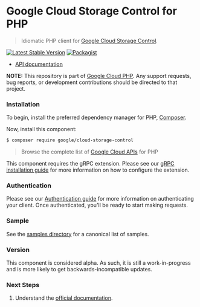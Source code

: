 # Google Cloud Storage Control for PHP

> Idiomatic PHP client for [Google Cloud Storage Control](https://cloud.google.com/storage).

[![Latest Stable Version](https://poser.pugx.org/google/cloud-storage-control/v/stable)](https://packagist.org/packages/google/cloud-storage-control) [![Packagist](https://img.shields.io/packagist/dm/google/cloud-storage-control.svg)](https://packagist.org/packages/google/cloud-storage-control)

* [API documentation](https://cloud.google.com/php/docs/reference/cloud-storage-control/latest)

**NOTE:** This repository is part of [Google Cloud PHP](https://github.com/googleapis/google-cloud-php). Any
support requests, bug reports, or development contributions should be directed to
that project.

### Installation

To begin, install the preferred dependency manager for PHP, [Composer](https://getcomposer.org/).

Now, install this component:

```sh
$ composer require google/cloud-storage-control
```

> Browse the complete list of [Google Cloud APIs](https://cloud.google.com/php/docs/reference)
> for PHP

This component requires the gRPC extension. Please see our [gRPC installation guide](https://cloud.google.com/php/grpc)
for more information on how to configure the extension.

### Authentication

Please see our [Authentication guide](https://github.com/googleapis/google-cloud-php/blob/main/AUTHENTICATION.md) for more information
on authenticating your client. Once authenticated, you'll be ready to start making requests.

### Sample

See the [samples directory](https://github.com/googleapis/google-cloud-php-storage-control/tree/main/samples) for a canonical list of samples.

### Version

This component is considered alpha. As such, it is still a work-in-progress and is more likely to get backwards-incompatible updates.

### Next Steps

1. Understand the [official documentation](https://cloud.google.com/storage/docs/overview).
